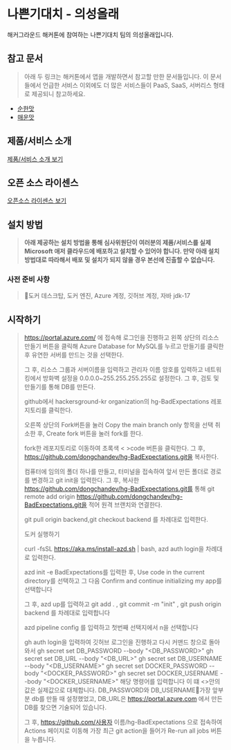 # 나쁜기대치 - 의성올래

해커그라운드 해커톤에 참여하는 나쁜기대치 팀의 의성올래입니다.

## 참고 문서

> 아래 두 링크는 해커톤에서 앱을 개발하면서 참고할 만한 문서들입니다. 이 문서들에서 언급한 서비스 이외에도 더 많은 서비스들이 PaaS, SaaS, 서버리스 형태로 제공되니 참고하세요.

- [순한맛](./REFERENCES_BASIC.md)
- [매운맛](./REFERENCES_ADVANCED.md)

## 제품/서비스 소개

<!-- 아래 링크는 지우지 마세요 -->
[제품/서비스 소개 보기](TOPIC.md)
<!-- 위 링크는 지우지 마세요 -->

## 오픈 소스 라이센스

<!-- 아래 링크는 지우지 마세요 -->
[오픈소스 라이센스 보기](./LICENSE)
<!-- 위 링크는 지우지 마세요 -->

## 설치 방법

> **아래 제공하는 설치 방법을 통해 심사위원단이 여러분의 제품/서비스를 실제 Microsoft 애저 클라우드에 배포하고 설치할 수 있어야 합니다. 만약 아래 설치 방법대로 따라해서 배포 및 설치가 되지 않을 경우 본선에 진출할 수 없습니다.**

### 사전 준비 사항
> 도커 데스크탑, 도커 엔진, Azure 계정, 깃허브 계정, 자바 jdk-17

## 시작하기
> https://portal.azure.com/ 에 접속해 로그인을 진행하고 왼쪽 상단의 리소스 만들기 버튼을 클릭해 Azure Database for MySQL를 누르고 만들기를 클릭한 후 유연한 서버를 만드는 것을 선택한다.
> 
> 그 후, 리소스 그룹과 서버이름을 입력하고 관리자 이름 암호를 입력하고 네트워킹에서 방화벽 설정을 0.0.0.0~255.255.255.255로 설정한다. 그 후, 검토 및 만들기를 통해 DB를 만든다.
> 
> github에서 hackersground-kr organization의 hg-BadExpectations 레포지토리를 클릭한다.
> 
> 오른쪽 상단의 Fork버튼을 눌러 Copy the main branch only 항목을 선택 취소한 후, Create fork 버튼을 눌러 fork를 한다.
> 
> fork한 레포지토리로 이동하여 초록색 < >code 버튼을 클릭한다. 그 후, https://github.com/dongchandev/hg-BadExpectations.git을 복사한다.
> 
> 컴퓨터에 임의의 폴더 하나를 만들고, 터미널을 접속하여 앞서 만든 폴더로 경로를 변경하고 git init을 입력한다. 그 후, 복사한 https://github.com/dongchandev/hg-BadExpectations.git를 통해 git remote add origin https://github.com/dongchandev/hg-BadExpectations.git을 적어 원격 브랜치와 연결한다.
> 
> git pull origin backend,git checkout backend 를 차례대로 입력한다.
> 
> 도커 실행하기
> 
> curl -fsSL https://aka.ms/install-azd.sh | bash, azd auth login을 차례대로 입력한다.
> 
> azd init -e BadExpectations를 입력한 후, Use code in the current directory를 선택하고 그 다음 Confirm and continue initializing my app를 선택합니다
> 
> 그 후,  azd up를 입력하고 git add . , git commit -m "init" , git push origin backend 를 차례대로 입력합니다
> 
> azd pipeline config 를 입력하고 첫번째 선택지에서 n을 선택합니다
> 
> gh auth login을 입력하여 깃허브 로그인을 진행하고 다시 커맨드 창으로 돌아와서
gh secret set DB_PASSWORD --body "<DB_PASSWORD>"
gh secret set DB_URL --body "<DB_URL>"
gh secret set DB_USERNAME --body "<DB_USERNAME>"
gh secret set DOCKER_PASSWORD --body "<DOCKER_PASSWORD>"
gh secret set DOCKER_USERNAME --body "<DOCKER_USERNAME>"
해당 명령어를 입력합니다 이 떄 <>안의 값은 실제값으로 대체합니다. DB_PASSWORD와 DB_USERNAME가장 앞부분 db를 만들 때 설정했었고, DB_URL은 https://portal.azure.com 에서 만든 DB를 찾으면 기술되어 있습니다.
> 
> 그 후, https://github.com/사용자 이름/hg-BadExpectations 으로 접속하여 Actions 페이지로 이동해 가장 최근 git action을 들어가 Re-run all jobs 버튼을 누릅니다.
